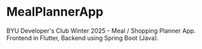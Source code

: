 # MealPlannerApp
BYU Developer's Club Winter 2025 - Meal / Shopping Planner App. Frontend in Flutter, Backend using Spring Boot (Java).
